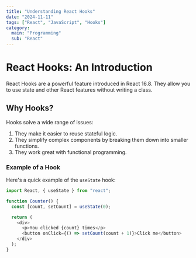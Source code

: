 ```yaml
---
title: "Understanding React Hooks"
date: "2024-11-11"
tags: ["React", "JavaScript", "Hooks"]
category:
  main: "Programming"
  sub: "React"
---
```


# React Hooks: An Introduction

React Hooks are a powerful feature introduced in React 16.8. They allow you to use state and other React features without writing a class.

## Why Hooks?

Hooks solve a wide range of issues:

1. They make it easier to reuse stateful logic.
2. They simplify complex components by breaking them down into smaller functions.
3. They work great with functional programming.

### Example of a Hook

Here's a quick example of the `useState` hook:

```javascript
import React, { useState } from "react";

function Counter() {
  const [count, setCount] = useState(0);

  return (
    <div>
      <p>You clicked {count} times</p>
      <button onClick={() => setCount(count + 1)}>Click me</button>
    </div>
  );
}
```

